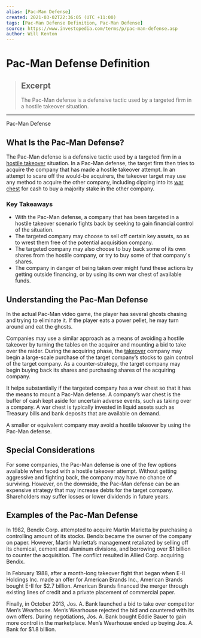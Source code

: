 ```yaml
---
alias: [Pac-Man Defense]
created: 2021-03-02T22:36:05 (UTC +11:00)
tags: [Pac-Man Defense Definition, Pac-Man Defense]
source: https://www.investopedia.com/terms/p/pac-man-defense.asp
author: Will Kenton
---
```


# Pac-Man Defense Definition

> ## Excerpt
> The Pac-Man defense is a defensive tactic used by a targeted firm in a hostile takeover situation.

---

Pac-Man Defense
## What Is the Pac-Man Defense?

The Pac-Man defense is a defensive tactic used by a targeted firm in a [hostile takeover](https://www.investopedia.com/terms/h/hostiletakeover.asp) situation. In a Pac-Man defense, the target firm then tries to acquire the company that has made a hostile takeover attempt. In an attempt to scare off the would-be acquirers, the takeover target may use any method to acquire the other company, including dipping into its [war chest](https://www.investopedia.com/terms/w/warchest.asp) for cash to buy a majority stake in the other company.

### Key Takeaways

-   With the Pac-Man defense, a company that has been targeted in a hostile takeover scenario fights back by seeking to gain financial control of the situation.
-   The targeted company may choose to sell off certain key assets, so as to wrest them free of the potential acquisition company.
-   The targeted company may also choose to buy back some of its own shares from the hostile company, or try to buy some of that company's shares.
-   The company in danger of being taken over might fund these actions by getting outside financing, or by using its own war chest of available funds.

## Understanding the Pac-Man Defense

In the actual Pac-Man video game, the player has several ghosts chasing and trying to eliminate it. If the player eats a power pellet, he may turn around and eat the ghosts.

Companies may use a similar approach as a means of avoiding a hostile takeover by turning the tables on the acquirer and mounting a bid to take over the raider. During the acquiring phase, the [takeover](https://www.investopedia.com/terms/t/takeover.asp) company may begin a large-scale purchase of the target company’s stocks to gain control of the target company. As a counter-strategy, the target company may begin buying back its shares and purchasing shares of the acquiring company.

It helps substantially if the targeted company has a war chest so that it has the means to mount a Pac-Man defense. A company’s war chest is the buffer of cash kept aside for uncertain adverse events, such as taking over a company. A war chest is typically invested in liquid assets such as Treasury bills and bank deposits that are available on demand.

A smaller or equivalent company may avoid a hostile takeover by using the Pac-Man defense.

## Special Considerations

For some companies, the Pac-Man defense is one of the few options available when faced with a hostile takeover attempt. Without getting aggressive and fighting back, the company may have no chance of surviving. However, on the downside, the Pac-Man defense can be an expensive strategy that may increase debts for the target company. Shareholders may suffer losses or lower dividends in future years.

## Examples of the Pac-Man Defense

In 1982, Bendix Corp. attempted to acquire Martin Marietta by purchasing a controlling amount of its stocks. Bendix became the owner of the company on paper. However, Martin Marietta’s management retaliated by selling off its chemical, cement and aluminum divisions, and borrowing over $1 billion to counter the acquisition. The conflict resulted in Allied Corp. acquiring Bendix.

In February 1988, after a month-long takeover fight that began when E-II Holdings Inc. made an offer for American Brands Inc., American Brands bought E-II for $2.7 billion. American Brands financed the merger through existing lines of credit and a private placement of commercial paper.

Finally, in October 2013, Jos. A. Bank launched a bid to take over competitor Men’s Wearhouse. Men’s Wearhouse rejected the bid and countered with its own offers. During negotiations, Jos. A. Bank bought Eddie Bauer to gain more control in the marketplace. Men’s Wearhouse ended up buying Jos. A. Bank for $1.8 billion.
